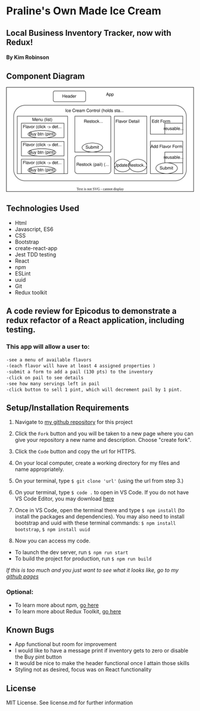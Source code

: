 # Praline's Own Made Ice Cream
## Local Business Inventory Tracker, now with Redux!

#### By Kim Robinson

## Component Diagram
 ![Diagram of components](src/assets/diagram.drawio.svg)

## Technologies Used

* Html
* Javascript, ES6
* CSS
* Bootstrap
* create-react-app
* Jest TDD testing
* React
* npm 
* ESLint
* uuid
* Git
* Redux toolkit

## A code review for Epicodus to demonstrate a redux refactor of a React application, including testing. 

###  This app will allow a user to:
    -see a menu of available flavors 
    -(each flavor will have at least 4 assigned properties )
    -submit a form to add a pail (130 pts) to the inventory
    -click on pail to see details
    -see how many servings left in pail
    -click button to sell 1 pint, which will decrement pail by 1 pint.

## Setup/Installation Requirements

1. Navigate to [my github repository](https://github.com/kimmykokonut/inventory-tracker-cra-redux) for this project 

2. Click the `Fork` button and  you will be taken to a new page where you can give your repository a new name and description. Choose "create fork".

3. Click the `Code` button and copy the url for HTTPS.

4. On your local computer, create a working directory for my files and name appropriately.

5. On your terminal, type `$ git clone 'url'` (using the url from step 3.)

6. On your terminal, type `$ code .` to open in VS Code.  If you do not have VS Code Editor, you may download [here](https://code.visualstudio.com/)

7. Once in VS Code, open the terminal there and type 
`$ npm install` (to install the packages and dependencies). 
You may also need to install bootstrap and uuid with these terminal commands: `$ npm install bootstrap`, 
`$ npm install uuid`

8.  Now you can access my code. 
* To launch the dev server, run `$ npm run start`
* To build the project for production, run `$ npm run build`

_If this is too much and you just want to see what it looks like, go to my [github pages](https://kimmykokonut.github.io/inventory-tracker-cra-redux)_

### Optional:
* To learn more about npm, [go here](https://www.freecodecamp.org/news/what-is-npm-a-node-package-manager-tutorial-for-beginners/)
* To learn more about Redux Toolkit, [go here](https://redux-toolkit.js.org/introduction/getting-started)

## Known Bugs
* App functional but room for improvement
* I would like to have a message print if inventory gets to zero or disable the Buy pint button
* It would be nice to make the header functional once I attain those skills
* Styling not as desired, focus was on React functionality

## License
MIT License. See license.md for further information
